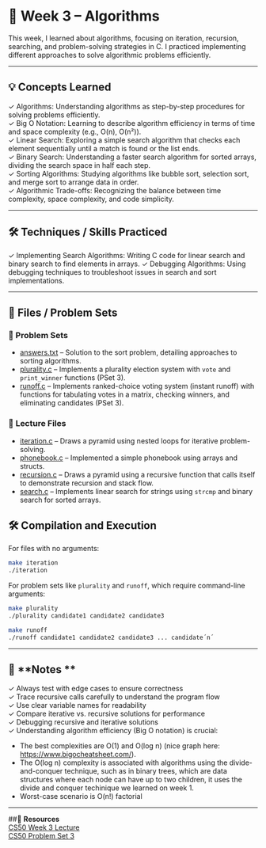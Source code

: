 # 📂 **Week 3 – Algorithms**  

This week, I learned about algorithms, focusing on iteration, recursion, searching, and problem-solving strategies in C. I practiced implementing different approaches to solve algorithmic problems efficiently.  

---

## 💡 **Concepts Learned**  
✓ Algorithms: Understanding algorithms as step-by-step procedures for solving problems efficiently.  
✓ Big O Notation: Learning to describe algorithm efficiency in terms of time and space complexity (e.g., O(n), O(n²)).  
✓ Linear Search: Exploring a simple search algorithm that checks each element sequentially until a match is found or the list ends.  
✓ Binary Search: Understanding a faster search algorithm for sorted arrays, dividing the search space in half each step.  
✓ Sorting Algorithms: Studying algorithms like bubble sort, selection sort, and merge sort to arrange data in order.  
✓ Algorithmic Trade-offs: Recognizing the balance between time complexity, space complexity, and code simplicity.  

---

## 🛠️ **Techniques / Skills Practiced**  
✓ Implementing Search Algorithms: Writing C code for linear search and binary search to find elements in arrays.
✓ Debugging Algorithms: Using debugging techniques to troubleshoot issues in search and sort implementations.

---

## 📂 Files / Problem Sets

### 🔐 Problem Sets
- [answers.txt](answers.txt) – Solution to the sort problem, detailing approaches to sorting algorithms.  
- [plurality.c](plurality.c) – Implements a plurality election system with `vote` and `print_winner` functions (PSet 3).  
- [runoff.c](runoff.c) – Implements ranked-choice voting system (instant runoff) with functions for tabulating votes in a matrix, checking winners, and eliminating candidates (PSet 3).

### 🔗 **Lecture Files**
- [iteration.c](iteration.c) – Draws a pyramid using nested loops for iterative problem-solving.  
- [phonebook.c](phonebook.c) – Implemented a simple phonebook using arrays and structs.
- [recursion.c](recursion.c) – Draws a pyramid using a recursive function that calls itself to demonstrate recursion and stack flow.  
- [search.c](search.c) – Implements linear search for strings using `strcmp` and binary search for sorted arrays.

## 🛠️ **Compilation and Execution**
For files with no arguments:
```bash
make iteration
./iteration
```
For problem sets like `plurality` and `runoff`, which require command-line arguments:
```bash
make plurality
./plurality candidate1 candidate2 candidate3
```
```bash
make runoff
./runoff candidate1 candidate2 candidate3 ... candidate´n´
```
---
 
## 📝 **Notes **  
✓ Always test with edge cases to ensure correctness  
✓ Trace recursive calls carefully to understand the program flow  
✓ Use clear variable names for readability  
✓ Compare iterative vs. recursive solutions for performance  
✓ Debugging recursive and iterative solutions  
✓ Understanding algorithm efficiency (Big O notation) is crucial: 
- The best complexities are O(1) and O(log n) (nice graph here: https://www.bigocheatsheet.com/).  
- The O(log n) complexity is associated with algorithms using the divide-and-conquer technique, such as in binary trees, which are data structures where each node can have up to two children, it uses the divide and conquer techinique we learned on week 1.  
- Worst-case scenario is O(n!) factorial

---
  
##🔗 **Resources**  
[CS50 Week 3 Lecture](https://cs50.harvard.edu/x/weeks/3/)  
[CS50 Problem Set 3](https://cs50.harvard.edu/x/psets/3/)
